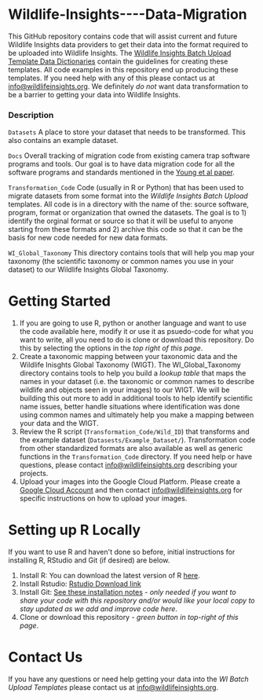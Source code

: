 # Wildlife-Insights----Data-Migration
This GitHub repository contains code that will assist current and future Wildlife Insights data providers to get their data into the format required to be uploaded into Wildlife Insights. The [Wildlife Insights Batch Upload Template Data Dictionaries](https://docs.google.com/spreadsheets/d/1iEcHs0Y49W5hx7aoMSFge_1-Q_VfMdl8d56x27heuNY/edit#gid=862413563) contain the guidelines for creating these templates. All code examples in this repository end up producing these templates.  If you need help with any of this please contact us at info@wildlifeinsights.org. We definitely _do not_ want data transformation to be a barrier to getting your data into Wildlife Insights. 

### Description
```Datasets``` A place to store your dataset that needs to be transformed. This also contains an example dataset.

```Docs``` Overall tracking of migration code from existing camera trap software programs and tools. Our goal is to have data migration code for all the software programs and standards mentioned in the [Young et al paper](https://github.com/ConservationInternational/Wildlife-Insights----Data-Migration/blob/master/Young%20et%20al%202018%20CT%20data%20mgmt%20review.pdf). 

```Transformation_Code``` Code (usually in R or Python) that has been used to migrate datasets from some format into the _Wildlife Insights Batch Upload_ templates. All code is in a directory with the name of the: source software, program, format or organization that owned the datasets. The goal is to 1) identify the orginal format or source so that it will be useful to anyone starting from these formats and 2) archive this code so that it can be the basis for new code needed for new data formats. 

```WI_Global_Taxonomy``` This directory contains tools that will help you map your taxonomy (the scientific taxonomy or common names you use in your dataset) to our Wildlife Insights Global Taxonomy.

# Getting Started 
1. If you are going to use R, python or another language and want to use the code available here, modify it or use it as psuedo-code for what you want to write, all you need to do is clone or download this repository. Do this by selecting the options in the  _top right of this page_. 
2. Create a taxonomic mapping between your taxonomic data and the Wildlife Inisghts Global Taxonomy (WIGT). The WI_Global_Taxonomy directory contains tools to help you build a _lookup table_ that maps the names in your dataset (i.e. the taxonomic or common names to describe wildlife and objects seen in your images) to our WIGT. We will be building this out more to add in additional tools to help identify scientific name issues, better handle situations where identification was done using common names and ultimately help you make a mapping between your data and the WIGT.
3. Review the R script (```Transformation_Code/Wild_ID```) that transforms and the example dataset (```Datasests/Example_Dataset/```).  Transformation code from other standardized formats are also available as well as generic functions in the ```Transformation_Code``` directory.  If you need help or have questions, please contact <info@wildlifeinsights.org> describing your projects.
4. Upload your images into the Google Cloud Platform. Please create a [Google Cloud Account](https://console.cloud.google.com) and then contact info@wildlifeinsights.org for specific instructions on how to upload your images.


# Setting up R Locally
If you want to use R and haven't done so before, initial instructions for installing R, RStudio and Git (if desired) are below.
1. Install R: You can download the latest version of R [here](https://cran.rstudio.com).
2. Install Rstudio: [Rstudio Download link](https://www.rstudio.com/products/rstudio/download/)
3. Install Git: [See these installation notes](https://support.rstudio.com/hc/en-us/articles/200532077-Version-Control-with-Git-and-SVN) -  _only needed if you want to share your code with this repository and/or would like your local copy to stay updated as we add and improve code here_.
4. Clone or download this repository - _green button in top-right of this page_.

# Contact Us
If you have any questions or need help getting your data into the _WI Batch Upload Templates_  please contact us at <info@wildlifeinsights.org>.
